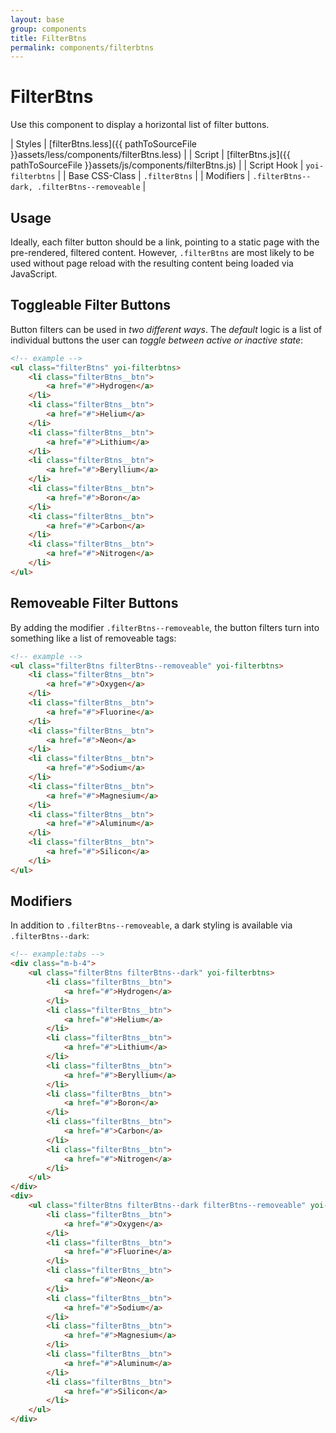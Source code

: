 ```yaml
---
layout: base
group: components
title: FilterBtns
permalink: components/filterbtns
---
```


# FilterBtns

<p class="intro">Use this component to display a horizontal list of filter buttons.</p>

| Styles         | [filterBtns.less]({{ pathToSourceFile }}assets/less/components/filterBtns.less) |
| Script         | [filterBtns.js]({{ pathToSourceFile }}assets/js/components/filterBtns.js)       |
| Script Hook    | `yoi-filterbtns`                                                              |
| Base CSS-Class | `.filterBtns`                                                                 |
| Modifiers      | `.filterBtns--dark, .filterBtns--removeable`                                  |

## Usage

Ideally, each filter button should be a link, pointing to a static page with the pre-rendered, filtered content. However, `.filterBtns` are most likely to be used without page reload with the resulting content being loaded via JavaScript.

## Toggleable Filter Buttons

Button filters can be used in *two different ways*. The *default* logic is a list of individual buttons the user can *toggle between active or inactive state*:

```html
<!-- example -->
<ul class="filterBtns" yoi-filterbtns>
    <li class="filterBtns__btn">
        <a href="#">Hydrogen</a>
    </li>
    <li class="filterBtns__btn">
        <a href="#">Helium</a>
    </li>
    <li class="filterBtns__btn">
        <a href="#">Lithium</a>
    </li>
    <li class="filterBtns__btn">
        <a href="#">Beryllium</a>
    </li>
    <li class="filterBtns__btn">
        <a href="#">Boron</a>
    </li>
    <li class="filterBtns__btn">
        <a href="#">Carbon</a>
    </li>
    <li class="filterBtns__btn">
        <a href="#">Nitrogen</a>
    </li>
</ul>
```

## Removeable Filter Buttons

By adding the modifier `.filterBtns--removeable`, the button filters turn into something like a list of removeable tags:

```html
<!-- example -->
<ul class="filterBtns filterBtns--removeable" yoi-filterbtns>
    <li class="filterBtns__btn">
        <a href="#">Oxygen</a>
    </li>
    <li class="filterBtns__btn">
        <a href="#">Fluorine</a>
    </li>
    <li class="filterBtns__btn">
        <a href="#">Neon</a>
    </li>
    <li class="filterBtns__btn">
        <a href="#">Sodium</a>
    </li>
    <li class="filterBtns__btn">
        <a href="#">Magnesium</a>
    </li>
    <li class="filterBtns__btn">
        <a href="#">Aluminum</a>
    </li>
    <li class="filterBtns__btn">
        <a href="#">Silicon</a>
    </li>
</ul>
```

## Modifiers

In addition to `.filterBtns--removeable`, a dark styling is available via `.filterBtns--dark`:

```html
<!-- example:tabs -->
<div class="m-b-4">
    <ul class="filterBtns filterBtns--dark" yoi-filterbtns>
        <li class="filterBtns__btn">
            <a href="#">Hydrogen</a>
        </li>
        <li class="filterBtns__btn">
            <a href="#">Helium</a>
        </li>
        <li class="filterBtns__btn">
            <a href="#">Lithium</a>
        </li>
        <li class="filterBtns__btn">
            <a href="#">Beryllium</a>
        </li>
        <li class="filterBtns__btn">
            <a href="#">Boron</a>
        </li>
        <li class="filterBtns__btn">
            <a href="#">Carbon</a>
        </li>
        <li class="filterBtns__btn">
            <a href="#">Nitrogen</a>
        </li>
    </ul>
</div>
<div>
    <ul class="filterBtns filterBtns--dark filterBtns--removeable" yoi-filterbtns>
        <li class="filterBtns__btn">
            <a href="#">Oxygen</a>
        </li>
        <li class="filterBtns__btn">
            <a href="#">Fluorine</a>
        </li>
        <li class="filterBtns__btn">
            <a href="#">Neon</a>
        </li>
        <li class="filterBtns__btn">
            <a href="#">Sodium</a>
        </li>
        <li class="filterBtns__btn">
            <a href="#">Magnesium</a>
        </li>
        <li class="filterBtns__btn">
            <a href="#">Aluminum</a>
        </li>
        <li class="filterBtns__btn">
            <a href="#">Silicon</a>
        </li>
    </ul>
</div>
```